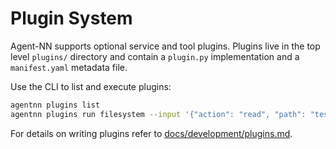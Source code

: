 # Plugin System

Agent-NN supports optional service and tool plugins. Plugins live in the top level
`plugins/` directory and contain a `plugin.py` implementation and a
`manifest.yaml` metadata file.

Use the CLI to list and execute plugins:

```bash
agentnn plugins list
agentnn plugins run filesystem --input '{"action": "read", "path": "test.txt"}'
```

For details on writing plugins refer to [docs/development/plugins.md](development/plugins.md).
